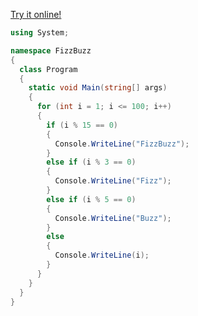 [Try it online!](https://tio.run/##lY5Ba8JAEIXv@yseQiFBWhKKp5iLBU8KhR56KB6WdQwDya7srIIp@e3ppmq8lKKXebM7Hx/PyLNxnvr@IGwrfJwkUFMoZXVDsteGsOS2XRzaVn0rwNRaBO/eVV438T38ARJ0YIOj4y3Wmm0iwUfb1wbaV5L@MmcS2DmPhG0Ao0RexJjHzLK4TafpBbrCAO8ijSfkM5QlsnQ83BDgzVlxNb18eg60YkvJ5Np6khYj2I0b1UKj@vVx8x3WB/v@3/VOC/8hOOcwO9X1/Q8 "C# (.NET Core) – Try It Online")
```cs
using System;

namespace FizzBuzz
{
  class Program
  {
    static void Main(string[] args)
    {
      for (int i = 1; i <= 100; i++)
      {
        if (i % 15 == 0)
        {
          Console.WriteLine("FizzBuzz");
        }
        else if (i % 3 == 0)
        {
          Console.WriteLine("Fizz");
        }
        else if (i % 5 == 0)
        {
          Console.WriteLine("Buzz");
        }
        else
        {
          Console.WriteLine(i);
        }
      }
    }
  }
}
```
